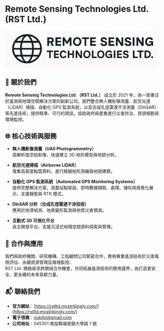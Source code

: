 # Remote Sensing Technologies Ltd. (RST Ltd.)

![image](https://github.com/rstltd/.github/blob/main/source/%E6%A9%AB%E5%BC%8F%E5%85%AC%E5%8F%B8%E5%95%86%E6%A8%99.jpg)

## 🚩 關於我們

**Remote Sensing Technologies Ltd.（RST Ltd.）** 成立於 2021 年，為一家專注於遙測與地理空間解決方案的創新公司。我們整合無人機影像測量、航空光達（LiDAR）掃描、自動化 GPS 監測系統，以及合成孔徑雷達干涉測量（DInSAR）等先進技術，提供精準、可行的資訊，協助政府與產業進行災害防治、資源規劃與環境監控。

## 🌐 核心技術與服務

- **無人機影像測量（UAS Photogrammetry）**  
  高解析度空拍影像，快速建立 3D 地形模型與地貌分析。

- **航空光達掃描（Airborne LiDAR）**  
  蒐集高密度點雲資料，進行精細地形測繪與地貌建模。

- **自動化 GPS 監測系統（Automated GPS Monitoring Systems）**  
  提供完整解決方案，涵蓋站點架設、即時數據擷取、處理、儲存與視覺化展示，支援靜態與 RTK 模式。

- **DInSAR 分析（合成孔徑雷達干涉技術）**  
  應用於地滑偵測、地表變形監測與地質災害預測。

- **互動式 3D 可視化平台**  
  自主開發平台，支援沉浸式地理空間資料探索與管理。

## 🤝 合作與應用

我們與政府機關、研究機構、工程顧問公司緊密合作，應用專業遙測技術於災害風險評估、永續資源管理及環境監控。  
RST Ltd. 積極尋求跨領域合作機會，共同拓展遙測技術的應用邊界，為打造更安全、更永續的未來貢獻力量。

## 📬 聯絡我們

- **官方網站**：[https://rstltd.mystrikingly.com/](https://rstltd.mystrikingly.com/)
- **電子信箱**：nokilin@gmail.com  
- **公司地址**：545301 南投縣埔里鎮大學路 1 號
